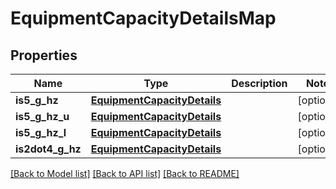 # EquipmentCapacityDetailsMap

## Properties
Name | Type | Description | Notes
------------ | ------------- | ------------- | -------------
**is5_g_hz** | [**EquipmentCapacityDetails**](EquipmentCapacityDetails.md) |  | [optional] 
**is5_g_hz_u** | [**EquipmentCapacityDetails**](EquipmentCapacityDetails.md) |  | [optional] 
**is5_g_hz_l** | [**EquipmentCapacityDetails**](EquipmentCapacityDetails.md) |  | [optional] 
**is2dot4_g_hz** | [**EquipmentCapacityDetails**](EquipmentCapacityDetails.md) |  | [optional] 

[[Back to Model list]](../README.md#documentation-for-models) [[Back to API list]](../README.md#documentation-for-api-endpoints) [[Back to README]](../README.md)


